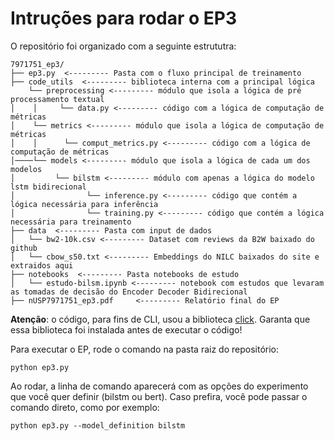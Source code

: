 # Intruções para rodar o EP3

O repositório foi organizado com a seguinte estrututra:

```
7971751_ep3/
├── ep3.py  <--------- Pasta com o fluxo principal de treinamento
├── code_utils  <--------- biblioteca interna com a principal lógica 
    └── preprocessing <--------- módulo que isola a lógica de pré processamento textual
│    │     └── data.py <--------- código com a lógica de computação de métricas
│    └── metrics <--------- módulo que isola a lógica de computação de métricas
│    │      └── comput_metrics.py <--------- código com a lógica de computação de métricas
│────└── models <--------- módulo que isola a lógica de cada um dos modelos 
│         └── bilstm <--------- módulo com apenas a lógica do modelo lstm bidirecional 
│                └── inference.py <--------- código que contém a lógica necessária para inferência  
│                └── training.py <--------- código que contém a lógica necessária para treinamento 
├── data  <--------- Pasta com input de dados
│   └── bw2-10k.csv <--------- Dataset com reviews da B2W baixado do github
│   └── cbow_s50.txt <--------- Embeddings do NILC baixados do site e extraidos aqui
├── notebooks  <--------- Pasta notebooks de estudo
│   └── estudo-bilsm.ipynb <--------- notebook com estudos que levaram as tomadas de decisão do Encoder Decoder Bidirecional
├── nUSP7971751_ep3.pdf     <--------- Relatório final do EP
```

**Atenção**: o código, para fins de CLI, usou a biblioteca [click](https://github.com/pallets/click). Garanta que essa biblioteca foi instalada antes de executar o código!

Para executar o EP, rode o comando na pasta raiz do repositório:
```
python ep3.py
```

Ao rodar, a linha de comando aparecerá com as opções do experimento que você quer definir (bilstm ou bert). Caso prefira, você pode passar o comando direto, como por exemplo:

```
python ep3.py --model_definition bilstm
```


